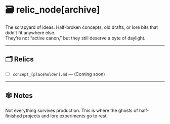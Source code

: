 # 🗃️ relic_node[archive]

The scrapyard of ideas. Half-broken concepts, old drafts, or lore bits that didn’t fit anywhere else.  
They’re not “active canon,” but they still deserve a byte of daylight.  

---

## 🗂️ Relics
- [ ] `concept_[placeholder].md` — (Coming soon)  

---

## 🕸️ Notes
Not everything survives production. This is where the ghosts of half-finished projects and lore experiments go to rest.  
